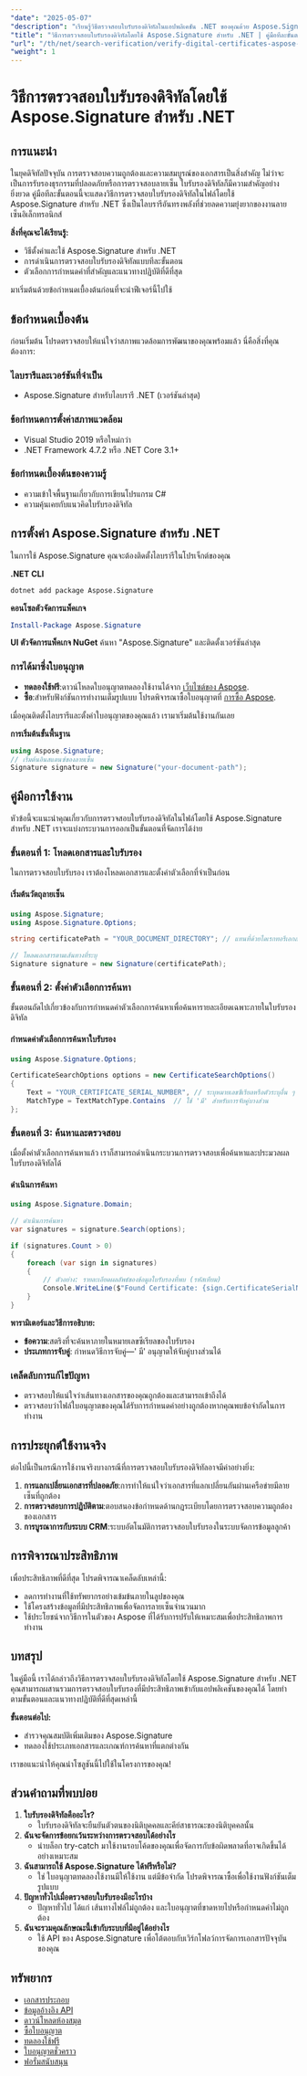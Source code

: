 ```yaml
---
"date": "2025-05-07"
"description": "เรียนรู้วิธีตรวจสอบใบรับรองดิจิทัลในแอปพลิเคชัน .NET ของคุณด้วย Aspose.Signature ปฏิบัติตามคู่มือฉบับสมบูรณ์นี้เพื่อการจัดการเอกสารอย่างปลอดภัย"
"title": "วิธีการตรวจสอบใบรับรองดิจิทัลโดยใช้ Aspose.Signature สำหรับ .NET | คู่มือทีละขั้นตอน"
"url": "/th/net/search-verification/verify-digital-certificates-aspose-signature-dotnet/"
"weight": 1
---
```


# วิธีการตรวจสอบใบรับรองดิจิทัลโดยใช้ Aspose.Signature สำหรับ .NET

## การแนะนำ

ในยุคดิจิทัลปัจจุบัน การตรวจสอบความถูกต้องและความสมบูรณ์ของเอกสารเป็นสิ่งสำคัญ ไม่ว่าจะเป็นการรับรองธุรกรรมที่ปลอดภัยหรือการตรวจสอบลายเซ็น ใบรับรองดิจิทัลก็มีความสำคัญอย่างยิ่งยวด คู่มือทีละขั้นตอนนี้จะแสดงวิธีการตรวจสอบใบรับรองดิจิทัลในไฟล์โดยใช้ Aspose.Signature สำหรับ .NET ซึ่งเป็นไลบรารีอันทรงพลังที่ช่วยลดความยุ่งยากของงานลายเซ็นอิเล็กทรอนิกส์

**สิ่งที่คุณจะได้เรียนรู้:**
- วิธีตั้งค่าและใช้ Aspose.Signature สำหรับ .NET
- การดำเนินการตรวจสอบใบรับรองดิจิทัลแบบทีละขั้นตอน
- ตัวเลือกการกำหนดค่าที่สำคัญและแนวทางปฏิบัติที่ดีที่สุด

มาเริ่มต้นด้วยข้อกำหนดเบื้องต้นก่อนที่จะนำฟีเจอร์นี้ไปใช้

## ข้อกำหนดเบื้องต้น

ก่อนเริ่มต้น โปรดตรวจสอบให้แน่ใจว่าสภาพแวดล้อมการพัฒนาของคุณพร้อมแล้ว นี่คือสิ่งที่คุณต้องการ:

### ไลบรารีและเวอร์ชันที่จำเป็น
- Aspose.Signature สำหรับไลบรารี .NET (เวอร์ชันล่าสุด)
  
### ข้อกำหนดการตั้งค่าสภาพแวดล้อม
- Visual Studio 2019 หรือใหม่กว่า
- .NET Framework 4.7.2 หรือ .NET Core 3.1+

### ข้อกำหนดเบื้องต้นของความรู้
- ความเข้าใจพื้นฐานเกี่ยวกับการเขียนโปรแกรม C#
- ความคุ้นเคยกับแนวคิดใบรับรองดิจิทัล

## การตั้งค่า Aspose.Signature สำหรับ .NET

ในการใช้ Aspose.Signature คุณจะต้องติดตั้งไลบรารีในโปรเจ็กต์ของคุณ

**.NET CLI**
```bash
dotnet add package Aspose.Signature
```

**คอนโซลตัวจัดการแพ็คเกจ**
```powershell
Install-Package Aspose.Signature
```

**UI ตัวจัดการแพ็คเกจ NuGet**
ค้นหา "Aspose.Signature" และติดตั้งเวอร์ชันล่าสุด

### การได้มาซึ่งใบอนุญาต
- **ทดลองใช้ฟรี**:ดาวน์โหลดใบอนุญาตทดลองใช้งานได้จาก [เว็บไซต์ของ Aspose](https://purchase-aspose.com/temporary-license).
- **ซื้อ**:สำหรับฟังก์ชันการทำงานเต็มรูปแบบ โปรดพิจารณาซื้อใบอนุญาตที่ [การซื้อ Aspose](https://purchase-groupdocs.com/buy).

เมื่อคุณติดตั้งไลบรารีและตั้งค่าใบอนุญาตของคุณแล้ว เรามาเริ่มต้นใช้งานกันเลย

**การเริ่มต้นขั้นพื้นฐาน**
```csharp
using Aspose.Signature;
// เริ่มต้นอินสแตนซ์ของลายเซ็น
Signature signature = new Signature("your-document-path");
```

## คู่มือการใช้งาน

หัวข้อนี้จะแนะนำคุณเกี่ยวกับการตรวจสอบใบรับรองดิจิทัลในไฟล์โดยใช้ Aspose.Signature สำหรับ .NET เราจะแบ่งกระบวนการออกเป็นขั้นตอนที่จัดการได้ง่าย

### ขั้นตอนที่ 1: โหลดเอกสารและใบรับรอง

ในการตรวจสอบใบรับรอง เราต้องโหลดเอกสารและตั้งค่าตัวเลือกที่จำเป็นก่อน

#### เริ่มต้นวัตถุลายเซ็น
```csharp
using Aspose.Signature;
using Aspose.Signature.Options;

string certificatePath = "YOUR_DOCUMENT_DIRECTORY"; // แทนที่ด้วยไดเรกทอรีเอกสารจริงของคุณ

// โหลดเอกสารตามเส้นทางที่ระบุ
Signature signature = new Signature(certificatePath);
```

### ขั้นตอนที่ 2: ตั้งค่าตัวเลือกการค้นหา

ขั้นตอนถัดไปเกี่ยวข้องกับการกำหนดค่าตัวเลือกการค้นหาเพื่อค้นหารายละเอียดเฉพาะภายในใบรับรองดิจิทัล

#### กำหนดค่าตัวเลือกการค้นหาใบรับรอง
```csharp
using Aspose.Signature.Options;

CertificateSearchOptions options = new CertificateSearchOptions()
{
    Text = "YOUR_CERTIFICATE_SERIAL_NUMBER", // ระบุหมายเลขซีเรียลหรือตัวระบุอื่น ๆ
    MatchType = TextMatchType.Contains  // ใช้ 'มี' สำหรับการจับคู่บางส่วน
};
```

### ขั้นตอนที่ 3: ค้นหาและตรวจสอบ

เมื่อตั้งค่าตัวเลือกการค้นหาแล้ว เราก็สามารถดำเนินกระบวนการตรวจสอบเพื่อค้นหาและประมวลผลใบรับรองดิจิทัลได้

#### ดำเนินการค้นหา
```csharp
using Aspose.Signature.Domain;

// ดำเนินการค้นหา
var signatures = signature.Search(options);

if (signatures.Count > 0)
{
    foreach (var sign in signatures)
    {
        // ตัวอย่าง: รายละเอียดผลลัพธ์ของข้อมูลใบรับรองที่พบ (รหัสเทียม)
        Console.WriteLine($"Found Certificate: {sign.CertificateSerialNumber}");
    }
}
```

**พารามิเตอร์และวิธีการอธิบาย:**
- **ข้อความ**:สตริงที่จะค้นหาภายในหมายเลขซีเรียลของใบรับรอง
- **ประเภทการจับคู่**: กำหนดวิธีการจับคู่—' มี' อนุญาตให้จับคู่บางส่วนได้

### เคล็ดลับการแก้ไขปัญหา
- ตรวจสอบให้แน่ใจว่าเส้นทางเอกสารของคุณถูกต้องและสามารถเข้าถึงได้
- ตรวจสอบว่าไฟล์ใบอนุญาตของคุณได้รับการกำหนดค่าอย่างถูกต้องหากคุณพบข้อจำกัดในการทำงาน

## การประยุกต์ใช้งานจริง

ต่อไปนี้เป็นกรณีการใช้งานจริงบางกรณีที่การตรวจสอบใบรับรองดิจิทัลอาจมีค่าอย่างยิ่ง:
1. **การแลกเปลี่ยนเอกสารที่ปลอดภัย**:การทำให้แน่ใจว่าเอกสารที่แลกเปลี่ยนกันผ่านเครือข่ายมีลายเซ็นที่ถูกต้อง
2. **การตรวจสอบการปฏิบัติตาม**:ตอบสนองข้อกำหนดด้านกฎระเบียบโดยการตรวจสอบความถูกต้องของเอกสาร
3. **การบูรณาการกับระบบ CRM**:ระบบอัตโนมัติการตรวจสอบใบรับรองในระบบจัดการข้อมูลลูกค้า

## การพิจารณาประสิทธิภาพ

เพื่อประสิทธิภาพที่ดีที่สุด โปรดพิจารณาเคล็ดลับเหล่านี้:
- ลดการทำงานที่ใช้ทรัพยากรอย่างเข้มข้นภายในลูปของคุณ
- ใช้โครงสร้างข้อมูลที่มีประสิทธิภาพเพื่อจัดการลายเซ็นจำนวนมาก
- ใช้ประโยชน์จากวิธีการในตัวของ Aspose ที่ได้รับการปรับให้เหมาะสมเพื่อประสิทธิภาพการทำงาน

## บทสรุป

ในคู่มือนี้ เราได้กล่าวถึงวิธีการตรวจสอบใบรับรองดิจิทัลโดยใช้ Aspose.Signature สำหรับ .NET คุณสามารถผสานรวมการตรวจสอบใบรับรองที่มีประสิทธิภาพเข้ากับแอปพลิเคชันของคุณได้ โดยทำตามขั้นตอนและแนวทางปฏิบัติที่ดีที่สุดเหล่านี้ 

**ขั้นตอนต่อไป:**
- สำรวจคุณสมบัติเพิ่มเติมของ Aspose.Signature
- ทดลองใช้ประเภทเอกสารและเกณฑ์การค้นหาที่แตกต่างกัน

เราขอแนะนำให้คุณนำโซลูชันนี้ไปใช้ในโครงการของคุณ!

## ส่วนคำถามที่พบบ่อย

1. **ใบรับรองดิจิทัลคืออะไร?**
   - ใบรับรองดิจิทัลจะยืนยันตัวตนของนิติบุคคลและคีย์สาธารณะของนิติบุคคลนั้น
2. **ฉันจะจัดการข้อยกเว้นระหว่างการตรวจสอบได้อย่างไร**
   - นำบล็อก try-catch มาใช้งานรอบโค้ดของคุณเพื่อจัดการกับข้อผิดพลาดที่อาจเกิดขึ้นได้อย่างเหมาะสม
3. **ฉันสามารถใช้ Aspose.Signature ได้ฟรีหรือไม่?**
   - ใช่ ใบอนุญาตทดลองใช้งานมีให้ใช้งาน แต่มีข้อจำกัด โปรดพิจารณาซื้อเพื่อใช้งานฟังก์ชันเต็มรูปแบบ
4. **ปัญหาทั่วไปเมื่อตรวจสอบใบรับรองมีอะไรบ้าง**
   - ปัญหาทั่วไป ได้แก่ เส้นทางไฟล์ไม่ถูกต้อง และใบอนุญาตที่ขาดหายไปหรือกำหนดค่าไม่ถูกต้อง
5. **ฉันจะรวมคุณลักษณะนี้เข้ากับระบบที่มีอยู่ได้อย่างไร**
   - ใช้ API ของ Aspose.Signature เพื่อโต้ตอบกับเวิร์กโฟลว์การจัดการเอกสารปัจจุบันของคุณ

## ทรัพยากร
- [เอกสารประกอบ](https://docs.groupdocs.com/signature/net/)
- [ข้อมูลอ้างอิง API](https://apireference.aspose.com/signature/net)
- [ดาวน์โหลดห้องสมุด](https://downloads.aspose.com/total/net)
- [ซื้อใบอนุญาต](https://purchase.groupdocs.com/buy)
- [ทดลองใช้ฟรี](https://downloads.aspose.com/total/net)
- [ใบอนุญาตชั่วคราว](https://purchase.groupdocs.com/temporary-license/)
- [ฟอรั่มสนับสนุน](https://forum.aspose.com/c/signature/)